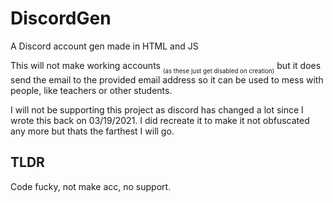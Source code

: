 # DiscordGen
A Discord account gen made in HTML and JS

This will not make working accounts <sub><sub>(as these just get disabled on creation)</sub></sub> but it does send the email to the provided email address so it can be used to mess with people, like teachers or other students.

I will not be supporting this project as discord has changed a lot since I wrote this back on 03/19/2021.  I did recreate it to make it not obfuscated any more but thats the farthest I will go.

## TLDR 

Code fucky, not make acc, no support.
